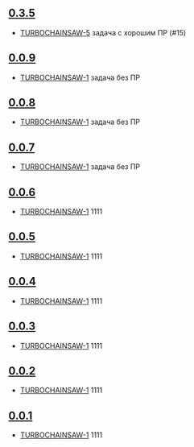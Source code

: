 ## [0.3.5](https://rc.re-lizzy.xyz/moranigo/releases/NORMALNYYPROEKT-5)
* [TURBOCHAINSAW-5](https://tracker.yandex.ru/TURBOCHAINSAW-5) задача с хорошим ПР (#15)

## [0.0.9](https://rc.re-lizzy.xyz/releases/workspace-moranigo/TEST-33)
* [TURBOCHAINSAW-1](https://tracker.yandex.ru/TURBOCHAINSAW-1) задача без ПР

## [0.0.8](https://rc.re-lizzy.xyz/releases/workspace-moranigo/TEST-31)
* [TURBOCHAINSAW-1](https://tracker.yandex.ru/TURBOCHAINSAW-1) задача без ПР

## [0.0.7](https://rc.re-lizzy.xyz/releases/workspace-moranigo/TEST-30)
* [TURBOCHAINSAW-1](https://tracker.yandex.ru/TURBOCHAINSAW-1) задача без ПР

## [0.0.6](https://rc.re-lizzy.xyz/releases/workspace-moranigo/TEST-21)
* [TURBOCHAINSAW-1](https://tracker.yandex.ru/TURBOCHAINSAW-1) 1111

## [0.0.5](https://rc.re-lizzy.xyz/releases/workspace-moranigo/TEST-19)
* [TURBOCHAINSAW-1](https://tracker.yandex.ru/TURBOCHAINSAW-1) 1111

## [0.0.4](https://rc.re-lizzy.xyz/releases/workspace-moranigo/TEST-18)
* [TURBOCHAINSAW-1](https://tracker.yandex.ru/TURBOCHAINSAW-1) 1111

## [0.0.3](https://rc.re-lizzy.xyz/releases/workspace-moranigo/TEST-17)
* [TURBOCHAINSAW-1](https://tracker.yandex.ru/TURBOCHAINSAW-1) 1111

## [0.0.2](https://rc.re-lizzy.xyz/releases/workspace-moranigo/TEST-16)
* [TURBOCHAINSAW-1](https://tracker.yandex.ru/TURBOCHAINSAW-1) 1111

## [0.0.1](https://rc.re-lizzy.xyz/releases/workspace-moranigo/TEST-14)
* [TURBOCHAINSAW-1](https://tracker.yandex.ru/TURBOCHAINSAW-1) 1111